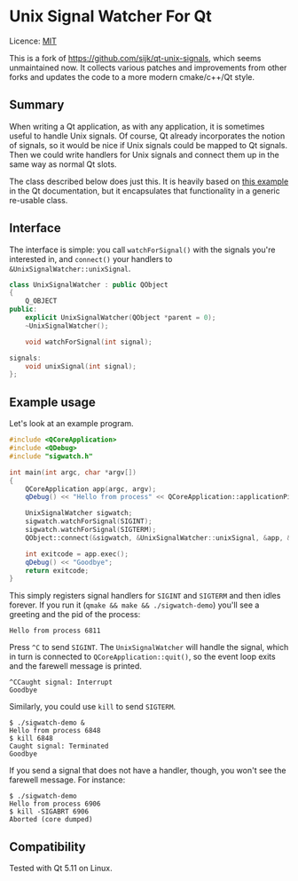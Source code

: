 Unix Signal Watcher For Qt
==========================

Licence: [MIT](http://opensource.org/licenses/MIT)  

This is a fork of https://github.com/sijk/qt-unix-signals, which seems unmaintained
now. It collects various patches and improvements from other forks and updates
the code to a more modern cmake/c++/Qt style.

## Summary

When writing a Qt application, as with any application, it is sometimes useful
to handle Unix signals. Of course, Qt already incorporates the notion of
signals, so it would be nice if Unix signals could be mapped to Qt signals. Then
we could write handlers for Unix signals and connect them up in the same way as
normal Qt slots. 

The class described below does just this. It is heavily based on [this
example](http://qt-project.org/doc/qt-5.0/qtdoc/unix-signals.html) in the Qt
documentation, but it encapsulates that functionality in a generic re-usable
class.

## Interface

The interface is simple: you call `watchForSignal()` with the signals you're
interested in, and `connect()` your handlers to `&UnixSignalWatcher::unixSignal`.

``` c++
class UnixSignalWatcher : public QObject
{
    Q_OBJECT
public:
    explicit UnixSignalWatcher(QObject *parent = 0);
    ~UnixSignalWatcher();

    void watchForSignal(int signal);

signals:
    void unixSignal(int signal);
};
```

## Example usage

Let's look at an example program.

``` c++
#include <QCoreApplication>
#include <QDebug>
#include "sigwatch.h"

int main(int argc, char *argv[])
{
    QCoreApplication app(argc, argv);
    qDebug() << "Hello from process" << QCoreApplication::applicationPid();

    UnixSignalWatcher sigwatch;
    sigwatch.watchForSignal(SIGINT);
    sigwatch.watchForSignal(SIGTERM);
    QObject::connect(&sigwatch, &UnixSignalWatcher::unixSignal, &app, &QCoreApplication::quit);

    int exitcode = app.exec();
    qDebug() << "Goodbye";
    return exitcode;
}
```

This simply registers signal handlers for `SIGINT` and `SIGTERM` and then idles
forever. If you run it (`qmake && make && ./sigwatch-demo`) you'll see a
greeting and the pid of the process:

    Hello from process 6811

Press `^C` to send `SIGINT`. The `UnixSignalWatcher` will handle the signal,
which in turn is connected to `QCoreApplication::quit()`, so the event loop
exits and the farewell message is printed.

    ^CCaught signal: Interrupt 
    Goodbye

Similarly, you could use `kill` to send `SIGTERM`.

    $ ./sigwatch-demo &
    Hello from process 6848
    $ kill 6848
    Caught signal: Terminated
    Goodbye

If you send a signal that does not have a handler, though, you won't see the
farewell message. For instance:

    $ ./sigwatch-demo
    Hello from process 6906
    $ kill -SIGABRT 6906
    Aborted (core dumped)

## Compatibility

Tested with Qt 5.11 on Linux.

